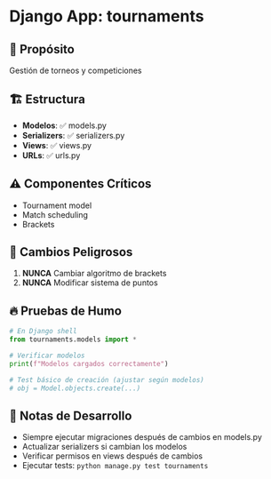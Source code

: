 # Django App: tournaments

## 📁 Propósito
Gestión de torneos y competiciones

## 🏗️ Estructura
- **Modelos**: ✅ models.py
- **Serializers**: ✅ serializers.py  
- **Views**: ✅ views.py
- **URLs**: ✅ urls.py

## ⚠️ Componentes Críticos
- Tournament model
- Match scheduling
- Brackets

## 🚨 Cambios Peligrosos
1. **NUNCA** Cambiar algoritmo de brackets
1. **NUNCA** Modificar sistema de puntos

## 🔥 Pruebas de Humo

```python
# En Django shell
from tournaments.models import *

# Verificar modelos
print(f"Modelos cargados correctamente")

# Test básico de creación (ajustar según modelos)
# obj = Model.objects.create(...)
```

## 📝 Notas de Desarrollo
- Siempre ejecutar migraciones después de cambios en models.py
- Actualizar serializers si cambian los modelos
- Verificar permisos en views después de cambios
- Ejecutar tests: `python manage.py test tournaments`
